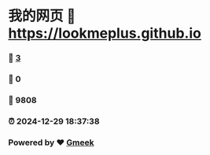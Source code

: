 # 我的网页 :link: https://lookmeplus.github.io 
### :page_facing_up: [3](https://lookmeplus.github.io/tag.html) 
### :speech_balloon: 0 
### :hibiscus: 9808 
### :alarm_clock: 2024-12-29 18:37:38 
### Powered by :heart: [Gmeek](https://github.com/Meekdai/Gmeek)
